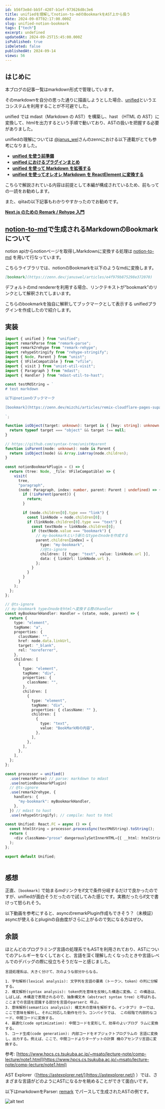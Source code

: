 ```yaml
---
id: b56f3e8d-bb5f-4207-b1ef-973626d8c3e6
title: unifiedを理解してnotion-to-mdのBookmarkをAST上から扱う
date: 2024-09-07T02:17:00.000Z
slug: unified-notion-bookmark
tags: ["tech"]
excerpt: undefined
updatedAt: 2024-09-25T15:45:00.000Z
isPublished: true
isDeleted: false
publishedAt: 2024-09-14
views: 56
---
```


  
## はじめに  
  
  
本ブログの記事一覧はmarkdown形式で管理しています。  
  
  
そのmarkdownを自分の思った通りに描画しようとした場合、[unified](https://github.com/unifiedjs/unified)というエコシステムを利用することが不可避でした。  
  
  
unified では mdast（Markdown の AST）を構築し、hast （HTML の AST）に変換して、htmlを出力するという手順で動いており、ASTの扱いを把握する必要がありました。  
  
  
unifiedの理解については [@janus_wel](https://x.com/janus_wel)さんのzennにおける以下連載がとても参考になりました。  
  
- [**unified を使う前準備**](https://zenn.dev/januswel/articles/e4f979b875298e372070)  
- [**unified におけるプラグインまとめ**](https://zenn.dev/januswel/articles/44801708e8c7fdd358e6)  
- [**unified を使って Markdown を拡張する**](https://zenn.dev/januswel/articles/745787422d425b01e0c1)  
- [**unified を使ってオレオレ Markdown を ReactElement に変換する**](https://zenn.dev/januswel/articles/c0e663c88b562bfde8ff)  
  
こちらで解説されている内容は前提として本編が構成されているため、前もっての一読をお勧めします。  
  
  
また、qiitaの以下記事もわかりやすかったのでお勧めです。  
  
  
[**Next.js のための Remark / Rehype 入門**](https://qiita.com/sankentou/items/f8eadb5722f3b39bbbf8)  
  
  
## [notion-to-md](https://github.com/souvikinator/notion-to-md)で生成されるMarkdownのBookmarkについて  
  
  
notion apiからnotionページを取得しMarkdownに変換する処理は [notion-to-md](https://github.com/souvikinator/notion-to-md) を用いて行なっています。  
  
  
こちらライブラリでは、notionのBookmarkを以下のようなmdに変換します。  
  
  
```markdown  
[bookmark](https://zenn.dev/januswel/articles/e4f979b875298e372070)   
```  
  
  
デフォルトのmd rendererを利用する場合、リンクテキストが”bookmark”のリンクとして解釈されてしまいます。  
  
  
こちらのbookmarkを独自に解釈してブックマークとして表示する unifiedプラグインを作成したので紹介します。  
  
  
## 実装  
  
  
```typescript  
import { unified } from "unified";  
import remarkParse from "remark-parse";  
import remark2rehype from "remark-rehype";  
import rehypeStringify from "rehype-stringify";  
import { Node, Parent } from "unist";  
import { VFileCompatible } from "vfile";  
import { visit } from "unist-util-visit";  
import { Paragraph } from "mdast";  
import { Handler } from "mdast-util-to-hast";  
  
const testMdString = `  
# test markdown  
  
以下はnotionのブックマーク    
  
[bookmark](https://zenn.dev/mizchi/articles/remix-cloudflare-pages-supabase)    
    
`;  
  
function isObject(target: unknown): target is { [key: string]: unknown } {  
  return typeof target === "object" && target !== null;  
}  
  
// https://github.com/syntax-tree/unist#parent  
function isParent(node: unknown): node is Parent {  
  return isObject(node) && Array.isArray(node.children);  
}  
  
const notionBookmarkPlugin = () => {  
  return (tree: Node, _file: VFileCompatible) => {  
    visit(  
      tree,  
      "paragraph",  
      (node: Paragraph, index: number, parent: Parent | undefined) => {  
        if (!isParent(parent)) {  
          return;  
        }  
  
        if (node.children[0].type === "link") {  
          const linkNode = node.children[0];  
          if (linkNode.children[0].type === "text") {  
            const textNode = linkNode.children[0];  
            if (textNode.value === "bookmark") {  
              // my-bookmarkという新たなtypeのnodeを作成する  
              parent.children[index] = {  
                type: "my-bookmark",  
                //@ts-ignore  
                children: [{ type: "text", value: linkNode.url }],  
                data: { linkUrl: linkNode.url },  
              };  
            }  
          }  
        }  
      }  
    );  
  };  
};  
  
// @ts-ignore  
// my-bookmark typeのnodeをhtmlへ変換する際のhandler  
const myBookmarkHandler: Handler = (state, node, parent) => {  
  return {  
    type: "element",  
    tagName: "a",  
    properties: {  
      className: "",  
      href: node.data.linkUrl,  
      target: "_blank",  
      rel: "noreferrer",  
    },  
    children: [  
      {  
        type: "element",  
        tagName: "div",  
        properties: {  
          className: "",  
        },  
        children: [  
          {  
            type: "element",  
            tagName: "div",  
            properties: { className: "" },  
            children: [  
              {  
                type: "text",  
                value: "BookMark時の内容",  
              },  
            ],  
          },  
        ],  
      },  
    ],  
  };  
};  
  
const processor = unified()  
  .use(remarkParse) // parse: markdown to mdast  
  .use(notionBookmarkPlugin)  
  // @ts-ignore  
  .use(remark2rehype, {  
    handlers: {  
      "my-bookmark": myBookmarkHandler,  
    },  
  }) // mdast to hast  
  .use(rehypeStringify); // compile: hast to html  
  
const Unified: React.FC = async () => {  
  const htmlString = processor.processSync(testMdString).toString();  
  return (  
    <div className="prose" dangerouslySetInnerHTML={{ __html: htmlString }} />  
  );  
};  
  
export default Unified;  
  
```  
  
  
## 感想  
  
  
正直、`[bookmark]` で始まるmdリンクをif文で条件分岐するだけで良かったのですが、unifiedが面白そうだったので試してみた感じです。実務だったらif文で書けって怒られそう。  
  
  
以下動画を参考にすると、asyncのremarkPlugin作成もできそう？（未検証）  
asyncが使えるとpluginの自由度がさらに上がるので気になる方はぜひ。  
  
<YouTubeEmbed url="https://www.youtube.com/watch?v=NmXw8yMTjys&t=978s&ab_channel=KentC.Dodds" />
  
  
## 余談  
  
  
ほとんどのプログラミング言語の処理系でもASTを利用されており、ASTについてのアレルギーをなくしておくと、言語を深く理解したくなったときや言語レベルでのデバッグの際に役立ちそうだなーと感じました。  
  
  
```text  
言語処理系は、大きく分けて、次のような部分からなる。  
  
1. 字句解析(lexical analysis): 文字列を言語の要素（トークン、token）の列に分解する。  
2. 構文解析(syntax analysis): token列を意味を反映した構造に変換。こ の構造は、しばしば、木構造で表現されるので、抽象構文木（abstract syntax tree）と呼ばれる。ここまでの言語を認識する部分を言語のparserと 呼ぶ。  
3. 意味解析(semantics analysis): 構文木の意味を解析する。インタプリ ターでは、ここで意味を解析し、それに対応した動作を行う。コンパイラでは、 この段階で内部的なコード、中間コードに変換する。  
4. 最適化(code optimization): 中間コードを変形して、効率のよいプログ ラムに変換する。  
5. コード生成(code generation): 内部コードをオブジェクトプログラムの 言語に変換し、出力する。例えば、ここで、中間コードよりターゲットの計算 機のアセンブリ言語に変換する。  
```  
  
  
参考: [https://www.hpcs.cs.tsukuba.ac.jp/~msato/lecture-note/comp-lecture/note1.html](https://www.hpcs.cs.tsukuba.ac.jp/~msato/lecture-note/comp-lecture/note1.html)  
  
  
AST Explorer（[https://astexplorer.net/](https://astexplorer.net/) ）では、さまざまな言語がどのようにASTになるかを眺めることができて面白いです。  
  

以下はmarkdownをParser: [remark](https://remark.js.org/) でパースして生成されたASTの例です。  
  
![alt text](images/unified-notion-bookmark/astexplorer.png)    
